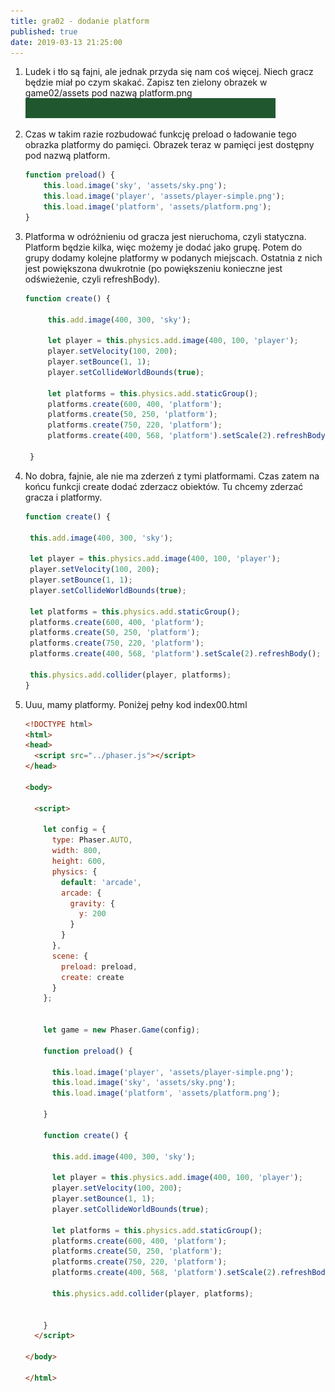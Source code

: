```yaml
---
title: gra02 - dodanie platform
published: true
date: 2019-03-13 21:25:00
---
```


1. Ludek i tło są fajni, ale jednak przyda się nam coś więcej. Niech gracz będzie miał po czym skakać. Zapisz ten zielony obrazek w game02/assets pod nazwą platform.png![](/assets/kurs-js/game02/platform.png)

1. Czas w takim razie rozbudować funkcję preload o ładowanie tego obrazka platformy do pamięci. Obrazek teraz w pamięci jest dostępny pod nazwą platform.


	```javascript
	function preload() {
		this.load.image('sky', 'assets/sky.png');
		this.load.image('player', 'assets/player-simple.png');
		this.load.image('platform', 'assets/platform.png');
	}
	```

1. Platforma w odróżnieniu od gracza jest nieruchoma, czyli statyczna. Platform będzie kilka, więc możemy je dodać jako grupę. Potem do grupy dodamy kolejne platformy w podanych miejscach. Ostatnia z nich jest powiększona dwukrotnie (po powiększeniu konieczne jest odświeżenie, czyli refreshBody).

	```javascript
	function create() {

		 this.add.image(400, 300, 'sky');

		 let player = this.physics.add.image(400, 100, 'player');
		 player.setVelocity(100, 200);
		 player.setBounce(1, 1);
		 player.setCollideWorldBounds(true);

		 let platforms = this.physics.add.staticGroup();
		 platforms.create(600, 400, 'platform');
		 platforms.create(50, 250, 'platform');
		 platforms.create(750, 220, 'platform');
		 platforms.create(400, 568, 'platform').setScale(2).refreshBody();

	 }
	```

1. No dobra, fajnie, ale nie ma zderzeń z tymi platformami. Czas zatem na końcu funkcji create dodać zderzacz obiektów. Tu chcemy zderzać gracza i platformy.

	```javascript
	function create() {

	 this.add.image(400, 300, 'sky');

	 let player = this.physics.add.image(400, 100, 'player');
	 player.setVelocity(100, 200);
	 player.setBounce(1, 1);
	 player.setCollideWorldBounds(true);

	 let platforms = this.physics.add.staticGroup();
	 platforms.create(600, 400, 'platform');
	 platforms.create(50, 250, 'platform');
	 platforms.create(750, 220, 'platform');
	 platforms.create(400, 568, 'platform').setScale(2).refreshBody();

	 this.physics.add.collider(player, platforms);
	}
	```

1. Uuu, mamy platformy. Poniżej pełny kod index00.html


	```html
	<!DOCTYPE html>
	<html>
	<head>
	  <script src="../phaser.js"></script>
	</head>

	<body>

	  <script>

	    let config = {
	      type: Phaser.AUTO,
	      width: 800,
	      height: 600,
	      physics: {
	        default: 'arcade',
	        arcade: {
	          gravity: {
	            y: 200
	          }
	        }
	      },
	      scene: {
	        preload: preload,
	        create: create
	      }
	    };


	    let game = new Phaser.Game(config);

	    function preload() {

	      this.load.image('player', 'assets/player-simple.png');
	      this.load.image('sky', 'assets/sky.png');
	      this.load.image('platform', 'assets/platform.png');

	    }

	    function create() {

	      this.add.image(400, 300, 'sky');

	      let player = this.physics.add.image(400, 100, 'player');
	      player.setVelocity(100, 200);
	      player.setBounce(1, 1);
	      player.setCollideWorldBounds(true);

	      let platforms = this.physics.add.staticGroup();
	      platforms.create(600, 400, 'platform');
	      platforms.create(50, 250, 'platform');
	      platforms.create(750, 220, 'platform');
	      platforms.create(400, 568, 'platform').setScale(2).refreshBody();

	      this.physics.add.collider(player, platforms);


	    }
	  </script>

	</body>

	</html>

	```

